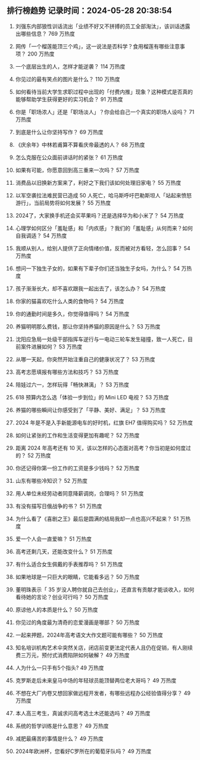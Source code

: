 
## 排行榜趋势 记录时间：2024-05-28 20:38:54
  
  1. 刘强东内部狼性训话流出「业绩不好又不拼搏的员工全部淘汰」，该训话透露出哪些信息？ 769 万热度
    
  2. 网传「一个榴莲能顶三个鸡」，这一说法是否科学？食用榴莲有哪些注意事项？ 200 万热度
    
  3. 一个底层出生的人，怎样才能逆袭？ 114 万热度
    
  4. 你见过的最有笑点的图片是什么？ 110 万热度
    
  5. 如何看待当前大学生求职过程中出现的「付费内推」现象？这种模式是否真的能够帮助学生获得更好的实习机会？ 91 万热度
    
  6. 你是「职场浓人」还是「职场淡人」？你会给自己一个真实的职场人设吗？ 71 万热度
    
  7. 到底是什么让你坚持写作？ 69 万热度
    
  8. 《庆余年》中林若甫算不算看庆帝最透的人？ 68 万热度
    
  9. 怎么克服在公众面前讲话时的紧张？ 61 万热度
    
  10. 如果有可能，你愿意回到高三重来一次吗？ 57 万热度
    
  11. 消费品以旧换新方案来了，利好之下我们该如何处理旧家电？ 55 万热度
    
  12. 以军空袭拉法难民营已造成 50 人死亡，哈马斯呼吁巴勒斯坦人「站起来愤怒游行」，当前局势将如何发展？ 55 万热度
    
  13. 2024了，大家换手机还会买苹果吗？还是选择华为和小米了？ 54 万热度
    
  14. 心理学如何区分「羞耻感」和「内疚感」？我们的「羞耻感」从何而来？如何自我调适？ 54 万热度
    
  15. 我顺从别人，给别人提供了正向情绪价值，反而被对方看轻，怎么回事？ 54 万热度
    
  16. 想问一下独生子女的，如果有下辈子你们还当独生子女吗，为什么？ 54 万热度
    
  17. 孩子渐渐长大，却不喜欢跟我一起出去了，该怎么办？ 54 万热度
    
  18. 你家的猫喜欢吃什么人类的食物吗？ 54 万热度
    
  19. 你的通勤时间是多久，你觉得值得吗？ 54 万热度
    
  20. 养猫明明那么费钱，那让你坚持养猫的原因是什么？ 53 万热度
    
  21. 沈阳应急局一处级干部指挥车逆行与一电动三轮车发生碰撞，致一人死亡，目前案件进展如何？ 53 万热度
    
  22. 从哪一天起，你突然开始注重自己的健康状况了？ 53 万热度
    
  23. 高考志愿填报有哪些方法和技巧？ 53 万热度
    
  24. 陪娃过六一，怎样玩得「畅快淋漓」？ 53 万热度
    
  25. 618 预算内怎么选「体验一步到位」的 Mini LED 电视？ 53 万热度
    
  26. 养猫的哪些瞬间让你感受到了「平静、美好、满足」？ 53 万热度
    
  27. 2024 年是不是入手新能源电车的好时机，红旗 EH7 值得购买吗？ 52 万热度
    
  28. 如何让紧张的工作和生活变得更加有趣呢？ 52 万热度
    
  29. 距离 2024 年高考还有 10 天，该以怎样的心态面对高考？你当初是如何度过的？ 52 万热度
    
  30. 你还记得你第一份工作的工资是多少钱吗？ 52 万热度
    
  31. 山东有哪些冷知识？ 52 万热度
    
  32. 用人单位未经劳动者同意降薪调岗，合理吗？ 51 万热度
    
  33. 有没有描写日俄战争的书？ 51 万热度
    
  34. 为什么看了《喜剧之王》最后是圆满的结局我却一点也高兴不起来？ 51 万热度
    
  35. 爱一个人会一直爱嘛？ 51 万热度
    
  36. 高考还剩几天，还能改变什么？ 51 万热度
    
  37. 有什么适合女生佩戴的手表推荐吗？ 51 万热度
    
  38. 如果地球是一只巨大的眼睛，它能看多远？ 50 万热度
    
  39. 董明珠表示「 35 岁没人聘你就自己去创业」，还直言有贡献才能谈收入，如何看待她的言论？创业可行吗？ 50 万热度
    
  40. 原谅他人的本质是什么？ 50 万热度
    
  41. 你见过的角度最为清奇的恋爱漫画是哪部？ 50 万热度
    
  42. 一起来押题，2024年高考语文大作文题可能有哪些？ 50 万热度
    
  43. 知名培训机构艺术伞突然关店，闭店前变更法定代表人且仍在促销，有人刚续费三万元，预付式消费陷阱如何破解？ 49 万热度
    
  44. 人为什么一只手有5个指头? 49 万热度
    
  45. 克罗斯走后未来皇马中场的年轻球员能顶替两位老大哥吗？ 49 万热度
    
  46. 不想在大厂内卷又想回家做远程开发者，有哪些远程办公经验值得分享？ 49 万热度
    
  47. 本人高三考生，真诚求问高考选土木还能选吗？ 49 万热度
    
  48. 系统的哲学训练是什么意思？ 49 万热度
    
  49. 减肥最痛苦的事情是什么？ 49 万热度
    
  50. 2024年欧洲杯，您看好C罗所在的葡萄牙队吗？ 49 万热度
    